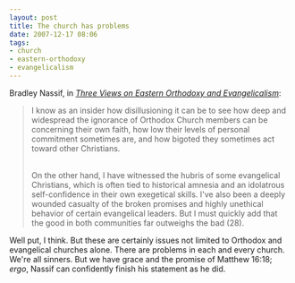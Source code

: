 ```yaml
---
layout: post
title: The church has problems
date: 2007-12-17 08:06
tags:
- church
- eastern-orthodoxy
- evangelicalism
---
```

Bradley Nassif, in *[Three Views on Eastern Orthodoxy and Evangelicalism](http://www.amazon.com/Counterpoints-Three-Eastern-Orthodoxy-Evangelicalism/dp/0310235391/ref=pd_bbs_sr_1?ie=UTF8&s=books&qid=1197926416&sr=8-1)*:

<blockquote>
I know as an insider how disillusioning it can be to see how deep and widespread the ignorance of Orthodox Church members can be concerning their own faith, how low their levels of personal commitment sometimes are, and how bigoted they sometimes act toward other Christians.<br><br>

On the other hand, I have witnessed the hubris of some evangelical Christians, which is often tied to historical amnesia and an idolatrous self-confidence in their own exegetical skills. I've also been a deeply wounded casualty of the broken promises and highly unethical behavior of certain evangelical leaders. But I must quickly add that the good in both communities far outweighs the bad (28).
</blockquote>

Well put, I think. But these are certainly issues not limited to Orthodox and evangelical churches alone. There are problems in each and every church. We're all sinners. But we have grace and the promise of Matthew 16:18; *ergo*, Nassif can confidently finish his statement as he did.
